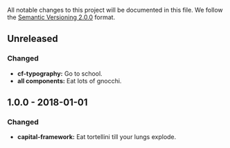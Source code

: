 All notable changes to this project will be documented in this file.
We follow the [Semantic Versioning 2.0.0](http://semver.org/) format.

## Unreleased

### Changed
- **cf-typography:** Go to school.
- **all components:** Eat lots of gnocchi.

## 1.0.0 - 2018-01-01

### Changed
- **capital-framework:** Eat tortellini till your lungs explode.
